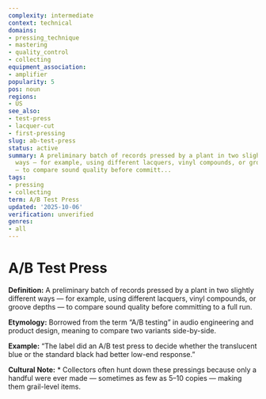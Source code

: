 ```yaml
---
complexity: intermediate
context: technical
domains:
- pressing_technique
- mastering
- quality_control
- collecting
equipment_association:
- amplifier
popularity: 5
pos: noun
regions:
- US
see_also:
- test-press
- lacquer-cut
- first-pressing
slug: ab-test-press
status: active
summary: A preliminary batch of records pressed by a plant in two slightly different
  ways — for example, using different lacquers, vinyl compounds, or groove depths
  — to compare sound quality before committ...
tags:
- pressing
- collecting
term: A/B Test Press
updated: '2025-10-06'
verification: unverified
genres:
- all
---
```


# A/B Test Press

**Definition:** A preliminary batch of records pressed by a plant in two slightly different ways — for example, using different lacquers, vinyl compounds, or groove depths — to compare sound quality before committing to a full run.

**Etymology:** Borrowed from the term “A/B testing” in audio engineering and product design, meaning to compare two variants side-by-side.

**Example:** “The label did an A/B test press to decide whether the translucent blue or the standard black had better low-end response.”

**Cultural Note:** * Collectors often hunt down these pressings because only a handful were ever made — sometimes as few as 5–10 copies — making them grail-level items.

